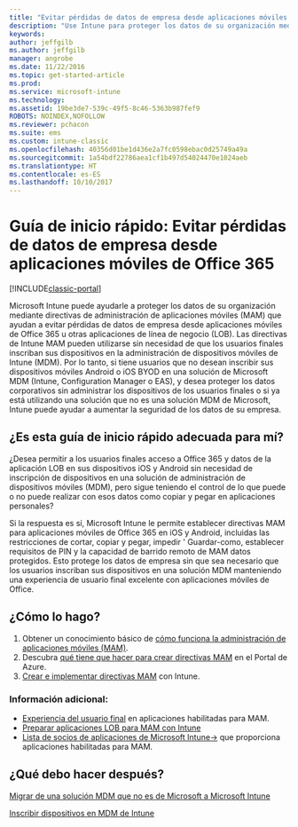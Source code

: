 ```yaml
---
title: "Evitar pérdidas de datos de empresa desde aplicaciones móviles de Office 365"
description: "Use Intune para proteger los datos de su organización mediante directivas de administración de aplicaciones móviles (MAM) que ayudan a evitar pérdidas de datos de empresa desde aplicaciones móviles de Office 365 u otras aplicaciones de línea de negocio (LOB)."
keywords: 
author: jeffgilb
ms.author: jeffgilb
manager: angrobe
ms.date: 11/22/2016
ms.topic: get-started-article
ms.prod: 
ms.service: microsoft-intune
ms.technology: 
ms.assetid: 19be3de7-539c-49f5-8c46-5363b987fef9
ROBOTS: NOINDEX,NOFOLLOW
ms.reviewer: pchacon
ms.suite: ems
ms.custom: intune-classic
ms.openlocfilehash: 40356d01be1d436e2a7fc0598ebac0d25749a49a
ms.sourcegitcommit: 1a54bdf22786aea1cf1b497d54024470e1024aeb
ms.translationtype: HT
ms.contentlocale: es-ES
ms.lasthandoff: 10/10/2017
---
```

# <a name="quick-start-guide-prevent-company-data-leaks-from-office-365-mobile-apps"></a>Guía de inicio rápido: Evitar pérdidas de datos de empresa desde aplicaciones móviles de Office 365

[!INCLUDE[classic-portal](../includes/classic-portal.md)]

Microsoft Intune puede ayudarle a proteger los datos de su organización mediante directivas de administración de aplicaciones móviles (MAM) que ayudan a evitar pérdidas de datos de empresa desde aplicaciones móviles de Office 365 u otras aplicaciones de línea de negocio (LOB). Las directivas de Intune MAM pueden utilizarse sin necesidad de que los usuarios finales inscriban sus dispositivos en la administración de dispositivos móviles de Intune (MDM). Por lo tanto, si tiene usuarios que no desean inscribir sus dispositivos móviles Android o iOS BYOD en una solución de Microsoft MDM (Intune, Configuration Manager o EAS), y desea proteger los datos corporativos sin administrar los dispositivos de los usuarios finales o si ya está utilizando una solución que no es una solución MDM de Microsoft, Intune puede ayudar a aumentar la seguridad de los datos de su empresa.   

## <a name="is-this-quick-start-guide-right-for-me"></a>¿Es esta guía de inicio rápido adecuada para mí?
¿Desea permitir a los usuarios finales acceso a Office 365 y datos de la aplicación LOB en sus dispositivos iOS y Android sin necesidad de inscripción de dispositivos en una solución de administración de dispositivos móviles (MDM), pero sigue teniendo el control de lo que puede o no puede realizar con esos datos como copiar y pegar en aplicaciones personales?

Si la respuesta es sí, Microsoft Intune le permite establecer directivas MAM para aplicaciones móviles de Office 365 en iOS y Android, incluidas las restricciones de cortar, copiar y pegar, impedir ' Guardar-como, establecer requisitos de PIN y la capacidad de barrido remoto de MAM datos protegidos.  Esto protege los datos de empresa sin que sea necesario que los usuarios inscriban sus dispositivos en una solución MDM manteniendo una experiencia de usuario final excelente con aplicaciones móviles de Office.

## <a name="how-do-i-do-it"></a>¿Cómo lo hago?
1.  Obtener un conocimiento básico de [cómo funciona la administración de aplicaciones móviles (MAM)](/intune-classic/deploy-use/protect-app-data-using-mobile-app-management-policies-with-microsoft-intune).
2.  Descubra [qué tiene que hacer para crear directivas MAM](/intune-classic/deploy-use/get-ready-to-configure-mobile-app-management-policies-with-microsoft-intune) en el Portal de Azure.
3.  [Crear e implementar directivas MAM](/intune-classic/deploy-use/get-ready-to-configure-mobile-app-management-policies-with-microsoft-intune) con Intune.

### <a name="additional-information"></a>Información adicional:
- [Experiencia del usuario final](/intune-classic/deploy-use/end-user-experience-for-mam-enabled-apps-with-microsoft-intune) en aplicaciones habilitadas para MAM.
- [Preparar aplicaciones LOB para MAM con Intune](/intune/apps-prepare-mobile-application-management)
- <a href="https://www.microsoft.com/cloud-platform/microsoft-intune-partners" target="_blank">Lista de socios de aplicaciones de Microsoft Intune&rarr;</a> que proporciona aplicaciones habilitadas para MAM.

## <a name="what-should-i-do-next"></a>¿Qué debo hacer después?
[Migrar de una solución MDM que no es de Microsoft a Microsoft Intune](/intune-classic/deploy-use/migrate-to-intune)

[Inscribir dispositivos en MDM de Intune](/intune-classic/deploy-use/enroll-devices-in-microsoft-intune)
